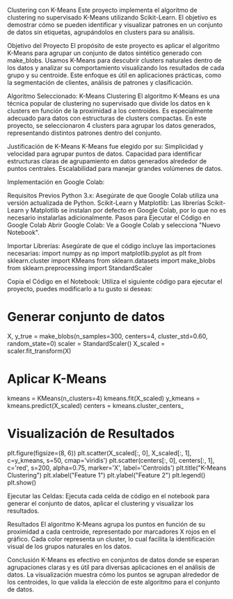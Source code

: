 Clustering con K-Means
Este proyecto implementa el algoritmo de clustering no supervisado K-Means utilizando Scikit-Learn. El objetivo es demostrar cómo se pueden identificar y visualizar patrones en un conjunto de datos sin etiquetas, agrupándolos en clusters para su análisis.

Objetivo del Proyecto
El propósito de este proyecto es aplicar el algoritmo K-Means para agrupar un conjunto de datos sintético generado con make_blobs. Usamos K-Means para descubrir clusters naturales dentro de los datos y analizar su comportamiento visualizando los resultados de cada grupo y su centroide. Este enfoque es útil en aplicaciones prácticas, como la segmentación de clientes, análisis de patrones y clasificación.

Algoritmo Seleccionado: K-Means Clustering
El algoritmo K-Means es una técnica popular de clustering no supervisado que divide los datos en k clusters en función de la proximidad a los centroides. Es especialmente adecuado para datos con estructuras de clusters compactas. En este proyecto, se seleccionaron 4 clusters para agrupar los datos generados, representando distintos patrones dentro del conjunto.

Justificación de K-Means
K-Means fue elegido por su:
Simplicidad y velocidad para agrupar puntos de datos.
Capacidad para identificar estructuras claras de agrupamiento en datos generados alrededor de puntos centrales.
Escalabilidad para manejar grandes volúmenes de datos.

Implementación en Google Colab:

Requisitos Previos
Python 3.x: Asegúrate de que Google Colab utiliza una versión actualizada de Python.
Scikit-Learn y Matplotlib: Las librerías Scikit-Learn y Matplotlib se instalan por defecto en Google Colab, por lo que no es necesario instalarlas adicionalmente.
Pasos para Ejecutar el Código en Google Colab
Abrir Google Colab: Ve a Google Colab y selecciona "Nuevo Notebook".

Importar Librerías: Asegúrate de que el código incluye las importaciones necesarias:
import numpy as np
import matplotlib.pyplot as plt
from sklearn.cluster import KMeans
from sklearn.datasets import make_blobs
from sklearn.preprocessing import StandardScaler

Copia el Código en el Notebook: Utiliza el siguiente código para ejecutar el proyecto, puedes modificarlo a tu gusto si deseas:
# Generar conjunto de datos
X, y_true = make_blobs(n_samples=300, centers=4, cluster_std=0.60, random_state=0)
scaler = StandardScaler()
X_scaled = scaler.fit_transform(X)

# Aplicar K-Means
kmeans = KMeans(n_clusters=4)
kmeans.fit(X_scaled)
y_kmeans = kmeans.predict(X_scaled)
centers = kmeans.cluster_centers_

# Visualización de Resultados
plt.figure(figsize=(8, 6))
plt.scatter(X_scaled[:, 0], X_scaled[:, 1], c=y_kmeans, s=50, cmap='viridis')
plt.scatter(centers[:, 0], centers[:, 1], c='red', s=200, alpha=0.75, marker='X', label='Centroids')
plt.title("K-Means Clustering")
plt.xlabel("Feature 1")
plt.ylabel("Feature 2")
plt.legend()
plt.show()

Ejecutar las Celdas: Ejecuta cada celda de código en el notebook para generar el conjunto de datos, aplicar el clustering y visualizar los resultados.

Resultados
El algoritmo K-Means agrupa los puntos en función de su proximidad a cada centroide, representado por marcadores X rojos en el gráfico. Cada color representa un cluster, lo cual facilita la identificación visual de los grupos naturales en los datos.

Conclusión
K-Means es efectivo en conjuntos de datos donde se esperan agrupaciones claras y es útil para diversas aplicaciones en el análisis de datos. La visualización muestra cómo los puntos se agrupan alrededor de los centroides, lo que valida la elección de este algoritmo para el conjunto de datos.
